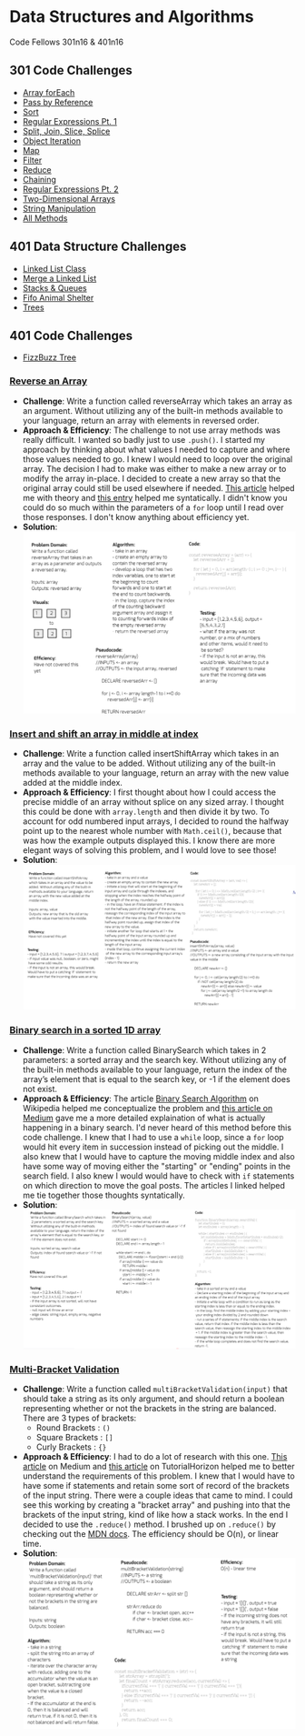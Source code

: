# Data Structures and Algorithms
Code Fellows 301n16 & 401n16

## 301 Code Challenges
- [Array forEach](./code-challenges/for-each/challenges/challenges-01.test.js)
- [Pass by Reference](./code-challenges/value-vs-reference/challenges-02.test.js)
- [Sort](./code-challenges/sort/challenges-03.test.js)
- [Regular Expressions Pt. 1](./code-challenges/regular_expressions_pt1/challenges-04.test.js)
- [Split, Join, Slice, Splice](./code-challenges/split-join-slice-splice/challenges-05.test.js)
- [Object Iteration](./code-challenges/objects/challenges-06.test.js)
- [Map](./code-challenges/map/challenges-07.test.js)
- [Filter](./code-challenges/filter/challenges-08.test.js)
- [Reduce](./code-challenges/reduce/challenges-09.test.js)
- [Chaining](./code-challenges/chaining/challenges-10.test.js)
- [Regular Expressions Pt. 2](./code-challenges/regular_expressions_pt2/challenges-11.test.js)
- [Two-Dimensional Arrays](./code-challenges/two_dimensional_arrays/challenges-12.test.js)
- [String Manipulation](./code-challenges/string_manipulation/challenges-13.test.js)
- [All Methods](./code-challenges/allMethods/challenges-14.test.js)


## 401 Data Structure Challenges
- [Linked List Class](./data-structures/linkedList/README.md)
- [Merge a Linked List](./data-structures/llMerge/README.md)
- [Stacks & Queues](./data-structures/queueWithStacks/README.md)
- [Fifo Animal Shelter](./data-structures/fifoAnimalShelter/README.md)
- [Trees](./data-structures/tree/README.md)

## 401 Code Challenges
- [FizzBuzz Tree](./challenges/fizzBuzzTree/fizz-buzz-tree.js)

### [Reverse an Array](./challenges/arrayReverse/array-reverse.js)
  - **Challenge**: Write a function called reverseArray which takes an array as an argument. Without utilizing any of the built-in methods available to your language, return an array with elements in reversed order.
  - **Approach & Efficiency**: The challenge to not use array methods was really difficult. I wanted so badly just to use `.push()`. I started my approach by thinking about what values I needed to capture and where those values needed to go. I knew I would need to loop over the original array. The decision I had to make was either to make a new array or to modify the array in-place. I decided to create a new array so that the original array could still be used elsewhere if needed. [This article](https://medium.com/@josephcardillo/how-to-reverse-arrays-in-javascript-without-using-reverse-ae995904efbe) helped me with theory and [this entry](https://stackoverflow.com/questions/50999847/reverse-array-with-for-loops) helped me syntatically. I didn't know you could do so much within the parameters of a `for` loop until I read over those responses. I don't know anything about efficiency yet.
  - **Solution**: ![Reversed Array Whiteboard](assets/whiteboard-reverse-array.PNG)


### [Insert and shift an array in middle at index](./challenges/arrayShift/array-shift.js)
  - **Challenge**: Write a function called insertShiftArray which takes in an array and the value to be added. Without utilizing any of the built-in methods available to your language, return an array with the new value added at the middle index.
  - **Approach & Efficiency**: I first thought about how I could access the precise middle of an array without splice on any sized array. I thought this could be done with `array.length` and then divide it by two. To account for odd numbered input arrays, I decided to round the halfway point up to the nearest whole number with `Math.ceil()`, because that was how the example outputs displayed this. I know there are more elegant ways of solving this problem, and I would love to see those!
  - **Solution**: ![Insert Shift Array Whiteboard](assets/shift-array-whiteboard.PNG)  


### [Binary search in a sorted 1D array](./challenges/arrayBinarySearch/array-binary-search.js)
- **Challenge**: Write a function called BinarySearch which takes in 2 parameters: a sorted array and the search key. Without utilizing any of the built-in methods available to your language, return the index of the array’s element that is equal to the search key, or -1 if the element does not exist.
- **Approach & Efficiency**: The article [Binary Search Algorithm](https://en.wikipedia.org/wiki/Binary_search_algorithm) on Wikipedia helped me conceptualize the problem and [this article on Medium](https://medium.com/@jeffrey.allen.lewis/javascript-algorithms-explained-binary-search-25064b896470) gave me a more detailed explaination of what is actually happening in a binary search. I'd never heard of this method before this code challenge. I knew that I had to use a `while` loop, since a `for` loop would hit every item in succession instead of picking out the middle. I also knew that I would have to capture the moving middle index and also have some way of moving either the "starting" or "ending" points in the search field. I also knew I would would have to check with `if` statements on which direction to move the goal posts. The articles I linked helped me tie together those thoughts syntatically.
- **Solution**: ![Binary Search Whiteboard](assets/binary-search-whiteboard.PNG)

### [Multi-Bracket Validation](./challenges/multiBracketValidation/multi-bracket-validation.js)
- **Challenge**: Write a function called `multiBracketValidation(input)` that should take a string as its only argument, and should return a boolean representing whether or not the brackets in the string are balanced. There are 3 types of brackets:
  - Round Brackets : `()`
  - Square Brackets : `[]`
  - Curly Brackets : `{}`
- **Approach & Efficiency**: I had to do a lot of research with this one. [This article](https://medium.com/@paulrohan/parenthesis-matching-problem-in-javascript-the-hacking-school-hyd-7d7708278911) on Medium and [this article](https://js-algorithms.tutorialhorizon.com/2015/11/16/justify-if-a-string-consists-of-valid-parentheses/) on TutorialHorizon helped me to better understand the requirements of this problem. I knew that I would have to have some if statements and retain some sort of record of the brackets of the input string. There were a couple ideas that came to mind. I could see this working by creating a "bracket array" and pushing into that the brackets of the input string, kind of like how a stack works. In the end I decided to use the `.reduce()` method. I brushed up on `.reduce()` by checking out the [MDN docs](https://developer.mozilla.org/en-US/docs/Web/JavaScript/Reference/Global_Objects/Array/reduce). The efficiency should be O(n), or linear time.
- **Solution**: ![Multi-Bracket Validation Whiteboard](assets/multi-bracket-validation-whiteboard.PNG)

